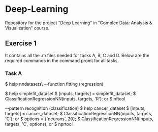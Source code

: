 # Deep-Learning

Repository for the project "Deep Learning" in "Complex Data: Analysis & Visualization" course.

## Exercise 1

It contains all the .m files needed for tasks A, B, C and D. 
Below are the required commands in the command promt for all tasks.

### Task A

$ help nndatasets\\
--function fitting (regression)

$ help simplefit_dataset
$ [inputs, targets] = simplefit_dataset;
$ ClassificationRegressionNN(inputs, targets, 'R');
or 
$ nftool

--pattern recognition (classification)
$ help cancer_dataset
$ [inputs, targets] = cancer_dataset;
$ ClassificationRegressionNN(inputs, targets, 'C');
or
$ options = {'neurons', 20};
$ ClassificationRegressionNN(inputs, targets, 'C', options);
or 
$ nprtool

